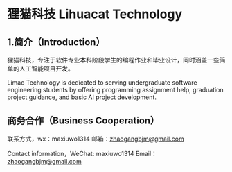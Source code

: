 # 狸猫科技 Lihuacat Technology

## 1.简介（Introduction）
狸猫科技，专注于软件专业本科阶段学生的编程作业和毕业设计，同时涵盖一些简单的人工智能项目开发。

Limao Technology is dedicated to serving undergraduate software engineering students by offering programming assignment help, graduation project guidance, and basic AI project development.

## 商务合作（Business Cooperation）

联系方式，wx：maxiuwo1314  邮箱：zhaogangbjm@gmail.com

Contact information，WeChat: maxiuwo1314  Email：zhaogangbjm@gmail.com

